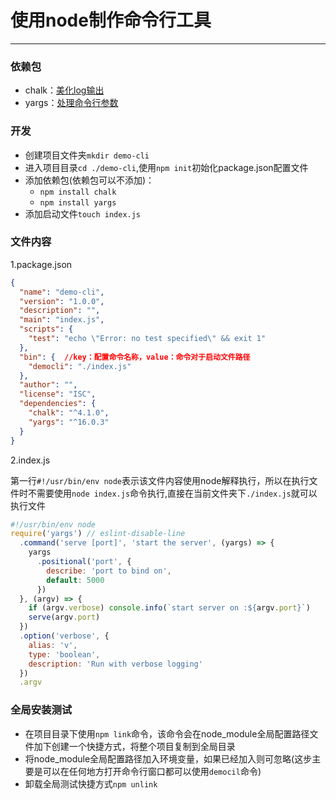 # 使用node制作命令行工具
---
### 依赖包

- chalk：[美化log输出](https://github.com/chalk/chalk)
- yargs：[处理命令行参数](https://github.com/yargs/yargs)

### 开发

- 创建项目文件夹`mkdir demo-cli`
- 进入项目目录`cd ./demo-cli`,使用`npm init`初始化package.json配置文件
- 添加依赖包(依赖包可以不添加)：
    - `npm install chalk`
    - `npm install yargs`
- 添加启动文件`touch index.js`

### 文件内容

1.package.json
```json
{
  "name": "demo-cli",
  "version": "1.0.0",
  "description": "",
  "main": "index.js",
  "scripts": {
    "test": "echo \"Error: no test specified\" && exit 1"
  },
  "bin": {  //key：配置命令名称，value：命令对于启动文件路径
    "democli": "./index.js"
  },
  "author": "",
  "license": "ISC",
  "dependencies": {
    "chalk": "^4.1.0",
    "yargs": "^16.0.3"
  }
}
```

2.index.js

第一行`#!/usr/bin/env node`表示该文件内容使用node解释执行，所以在执行文件时不需要使用`node index.js`命令执行,直接在当前文件夹下`./index.js`就可以执行文件
```js
#!/usr/bin/env node
require('yargs') // eslint-disable-line
  .command('serve [port]', 'start the server', (yargs) => {
    yargs
      .positional('port', {
        describe: 'port to bind on',
        default: 5000
      })
  }, (argv) => {
    if (argv.verbose) console.info(`start server on :${argv.port}`)
    serve(argv.port)
  })
  .option('verbose', {
    alias: 'v',
    type: 'boolean',
    description: 'Run with verbose logging'
  })
  .argv
```

### 全局安装测试

- 在项目目录下使用`npm link`命令，该命令会在node_module全局配置路径文件加下创建一个快捷方式，将整个项目复制到全局目录
- 将node_module全局配置路径加入环境变量，如果已经加入则可忽略(这步主要是可以在任何地方打开命令行窗口都可以使用`democil`命令)
- 卸载全局测试快捷方式`npm unlink`